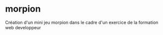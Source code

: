 # morpion
 Création d'un mini jeu morpion dans le cadre d'un exercice de la formation web developpeur
